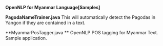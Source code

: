 **OpenNLP for Myanmar Language[Samples]**

 **PagodaNameTrainer.java**
 		This will automatically detect the Pagodas in Yangon if they are contained in a text.
 
  **MyanmarPosTagger.java **
 			OpenNLP POS tagging for Myanmar Text. Sample application.
